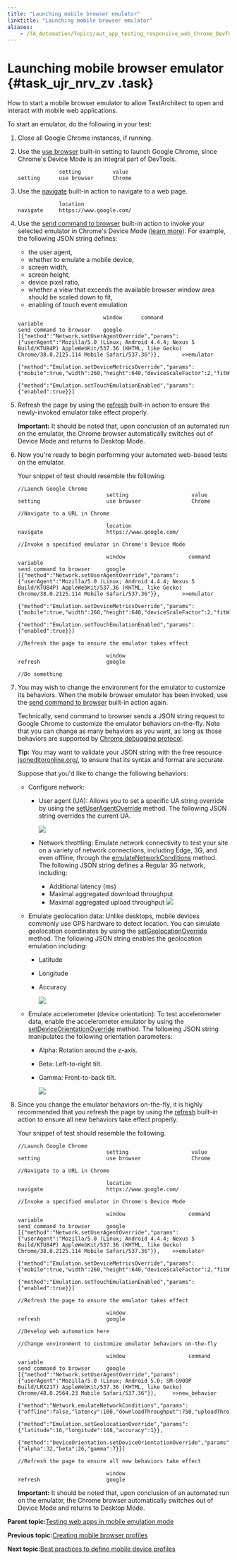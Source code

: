 ```yaml
--- 
title: "Launching mobile browser emulator"
linktitle: "Launching mobile browser emulator"
aliases: 
    - /TA_Automation/Topics/aut_app_testing_responsive_web_Chrome_DevTools_launching_emulator.html
---
```

# Launching mobile browser emulator {#task_ujr_nrv_zv .task}

How to start a mobile browser emulator to allow TestArchitect to open and interact with mobile web applications.

To start an emulator, do the following in your test:

1.  Close all Google Chrome instances, if running.

2.  Use the [use browser](bis_use_browser.html) built-in setting to launch Google Chrome, since Chrome's Device Mode is an integral part of DevTools.

    ```
                 setting          value
    setting      use browser      Chrome
    ```

3.  Use the [navigate](bia_navigate.html) built-in action to navigate to a web page.

    ```
                 location
    navigate     https://www.google.com/
    
    ```

4.  Use the [send command to browser](bia_send_command_to_browser.html) built-in action to invoke your selected emulator in Chrome's Device Mode \([learn more](aut_app_testing_responsive_web_Chrome_DevTools_creating_profiles.html)\). For example, the following JSON string defines:

    -   the user agent,
    -   whether to emulate a mobile device,
    -   screen width,
    -   screen height,
    -   device pixel ratio,
    -   whether a view that exceeds the available browser window area should be scaled down to fit,
    -   enabling of touch event emulation
    ```
                               window      command                                                                                                                                                                                                                  variable            
    send command to browser    google      [{"method":"Network.setUserAgentOverride","params":{"userAgent":"Mozilla/5.0 (Linux; Android 4.4.4; Nexus 5 Build/KTU84P) AppleWebKit/537.36 (KHTML, like Gecko) Chrome/38.0.2125.114 Mobile Safari/537.36"}},       >>emulator
                                           {"method":"Emulation.setDeviceMetricsOverride","params":{"mobile":true,"width":260,"height":640,"deviceScaleFactor":2,"fitWindow":false}},
                                           {"method":"Emulation.setTouchEmulationEnabled","params":{"enabled":true}}]
    ```

5.  Refresh the page by using the [refresh](bia_refresh.html) built-in action to ensure the newly-invoked emulator take effect properly.

    **Important:** It should be noted that, upon conclusion of an automated run on the emulator, the Chrome browser automatically switches out of Device Mode and returns to Desktop Mode.

6.  Now you're ready to begin performing your automated web-based tests on the emulator.

    Your snippet of test should resemble the following.

    ``` {#codeblock_q1t_rj2_1w}
    //Launch Google Chrome   
                                setting                    value
    setting                     use browser                Chrome
    
    //Navigate to a URL in Chrome
    
                                location
    navigate                    https://www.google.com/
    
    //Invoke a specified emulator in Chrome's Device Mode
    
                                window                    command                                                                                                                                                                                                              variable            
    send command to browser     google                    [{"method":"Network.setUserAgentOverride","params":{"userAgent":"Mozilla/5.0 (Linux; Android 4.4.4; Nexus 5 Build/KTU84P) AppleWebKit/537.36 (KHTML, like Gecko) Chrome/38.0.2125.114 Mobile Safari/537.36"}},       >>emulator
                                                          {"method":"Emulation.setDeviceMetricsOverride","params":{"mobile":true,"width":260,"height":640,"deviceScaleFactor":2,"fitWindow":false}},
                                                          {"method":"Emulation.setTouchEmulationEnabled","params":{"enabled":true}}]
    
    //Refresh the page to ensure the emulator takes effect
    
                                window
    refresh                     google
    
    //Do something
    ```

7.  You may wish to change the environment for the emulator to customize its behaviors. When the mobile browser emulator has been invoked, use the [send command to browser](bia_send_command_to_browser.html) built-in action again.

    Technically, send command to browser sends a JSON string request to Google Chrome to customize the emulator behaviors on-the-fly. Note that you can change as many behaviors as you want, as long as those behaviors are supported by [Chrome debugging protocol](https://chromedevtools.github.io/debugger-protocol-viewer/tot/).

    **Tip:** You may want to validate your JSON string with the free resource [jsoneditoronline.org/](http://www.jsoneditoronline.org/), to ensure that its syntax and format are accurate.

    Suppose that you'd like to change the following behaviors:

    -   Configure network:
        -   User agent \(UA\): Allows you to set a specific UA string override by using the [setUserAgentOverride](https://chromedevtools.github.io/debugger-protocol-viewer/tot/Network/#method-setUserAgentOverride) method. The following JSON string overrides the current UA.

            ![](../Images/UA_override.png)

        -   Network throttling: Emulate network connectivity to test your site on a variety of network connections, including Edge, 3G, and even offline, through the [emulateNetworkConditions](https://chromedevtools.github.io/debugger-protocol-viewer/tot/Network/#method-emulateNetworkConditions) method. The following JSON string defines a Regular 3G network, including:

            -   Additional latency \(ms\)
            -   Maximal aggregated download throughput
            -   Maximal aggregated upload throughput
            ![](../Images/Regular3G.png)

    -   Emulate geolocation data: Unlike desktops, mobile devices commonly use GPS hardware to detect location. You can simulate geolocation coordinates by using the [setGeolocationOverride](https://chromedevtools.github.io/debugger-protocol-viewer/tot/Emulation/#method-setGeolocationOverride) method. The following JSON string enables the geolocation emulation including:
        -   Latitude
        -   Longitude
        -   Accuracy

            ![](../Images/geolocation.png)

    -   Emulate accelerometer \(device orientation\): To test accelerometer data, enable the accelerometer emulator by using the [setDeviceOrientationOverride](https://chromedevtools.github.io/debugger-protocol-viewer/tot/DeviceOrientation/#method-setDeviceOrientationOverride) method. The following JSON string manipulates the following orientation parameters:
        -   Alpha: Rotation around the z-axis.
        -   Beta: Left-to-right tilt.
        -   Gamma: Front-to-back tilt.

            ![](../Images/accelerometer.png)

8.  Since you change the emulator behaviors on-the-fly, it is highly recommended that you refresh the page by using the [refresh](bia_refresh.html) built-in action to ensure all new behaviors take effect properly.

    Your snippet of test should resemble the following.

    ``` {#codeblock_yyf_nyn_ky}
    //Launch Google Chrome   
                                setting                    value
    setting                     use browser                Chrome
    
    //Navigate to a URL in Chrome
    
                                location
    navigate                    https://www.google.com/
    
    //Invoke a specified emulator in Chrome's Device Mode
    
                                window                    command                                                                                                                                                                                                           variable             
    send command to browser     google                    [{"method":"Network.setUserAgentOverride","params":{"userAgent":"Mozilla/5.0 (Linux; Android 4.4.4; Nexus 5 Build/KTU84P) AppleWebKit/537.36 (KHTML, like Gecko) Chrome/38.0.2125.114 Mobile Safari/537.36"}},    >>emulator
                                                          {"method":"Emulation.setDeviceMetricsOverride","params":{"mobile":true,"width":260,"height":640,"deviceScaleFactor":2,"fitWindow":false}},
                                                          {"method":"Emulation.setTouchEmulationEnabled","params":{"enabled":true}}]
    
    //Refresh the page to ensure the emulator takes effect
    
                                window
    refresh                     google
    
    //Develop web automation here
    
    //Change environment to customize emulator behaviors on-the-fly
                                
                                window                    command                                                                                                                                                                                                          variable
    send command to browser     google                    [{"method":"Network.setUserAgentOverride","params":{"userAgent":"Mozilla/5.0 (Linux; Android 5.0; SM-G900P Build/LRX21T) AppleWebKit/537.36 (KHTML, like Gecko) Chrome/48.0.2564.23 Mobile Safari/537.36"}},     >>new_behavior
                                                          {"method":"Network.emulateNetworkConditions","params":{"offline":false,"latency":100,"downloadThroughput":750,"uploadThroughput":250}},
                                                          {"method":"Emulation.setGeolocationOverride","params":{"latitude":16,"longitude":108,"accuracy":1}},
                                                          {"method":"DeviceOrientation.setDeviceOrientationOverride","params":{"alpha":32,"beta":26,"gamma":7}}]
    
    //Refresh the page to ensure all new behaviors take effect
    
                                window
    refresh                     google
    ```

    **Important:** It should be noted that, upon conclusion of an automated run on the emulator, the Chrome browser automatically switches out of Device Mode and returns to Desktop Mode.


**Parent topic:**[Testing web apps in mobile emulation mode](../../TA_Automation/Topics/aut_app_testing_responsive_web.html)

**Previous topic:**[Creating mobile browser profiles](../../TA_Automation/Topics/aut_app_testing_responsive_web_Chrome_DevTools_creating_profiles.html)

**Next topic:**[Best practices to define mobile device profiles](../../TA_Automation/Topics/aut_app_testing_responsive_web_Chrome_DevTools_best_practices.html)

